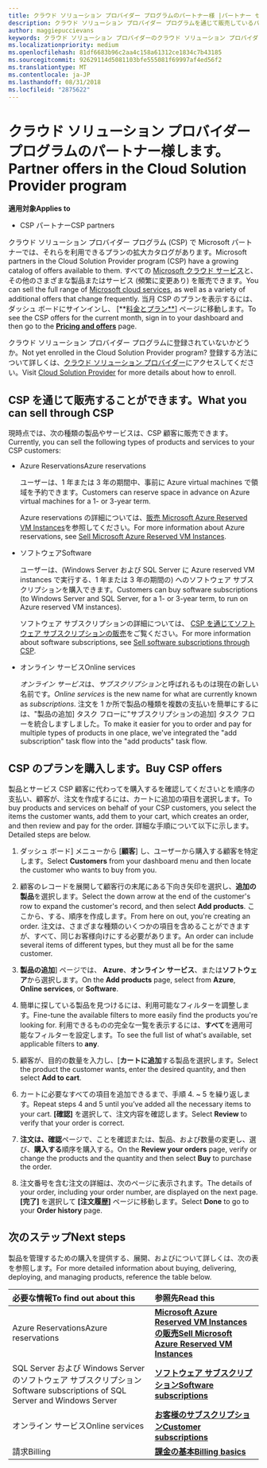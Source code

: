 ```yaml
---
title: クラウド ソリューション プロバイダー プログラムのパートナー様 |パートナー センター
description: クラウド ソリューション プロバイダー プログラムを通じて販売しているパートナー様を利用できるプランについて説明します。
author: maggiepuccievans
keywords: クラウド ソリューション プロバイダーのクラウド ソリューション プロバイダー プログラムでは、CSP、製品の追加、顧客、パートナーは、CSP のプラン、クラウド ベースのサービスを販売 Azure RI CSP での Azure、Office 365、Dynamics, CSP パートナ, 販売, Azure 仮想マシンの場合、Azure の予約予約、オンライン サービス、サブスクリプションのソフトウェア AHUB, Azure 上の SQL Server, Azure, 顧客のサブスクリプションで Windows Server
ms.localizationpriority: medium
ms.openlocfilehash: 81df6683b96c2aa4c158a61312ce1834c7b43185
ms.sourcegitcommit: 92629114d5081103bfe555081f69997af4ed56f2
ms.translationtype: MT
ms.contentlocale: ja-JP
ms.lasthandoff: 08/31/2018
ms.locfileid: "2875622"
---
```

# <a name="partner-offers-in-the-cloud-solution-provider-program"></a><span data-ttu-id="186d1-104">クラウド ソリューション プロバイダー プログラムのパートナー様します。</span><span class="sxs-lookup"><span data-stu-id="186d1-104">Partner offers in the Cloud Solution Provider program</span></span> 

**<span data-ttu-id="186d1-105">適用対象</span><span class="sxs-lookup"><span data-stu-id="186d1-105">Applies to</span></span>**

-  <span data-ttu-id="186d1-106">CSP パートナー</span><span class="sxs-lookup"><span data-stu-id="186d1-106">CSP partners</span></span>

<span data-ttu-id="186d1-107">クラウド ソリューション プロバイダー プログラム (CSP) で Microsoft パートナーでは、それらを利用できるプランの拡大カタログがあります。</span><span class="sxs-lookup"><span data-stu-id="186d1-107">Microsoft partners in the Cloud Solution Provider program (CSP) have a growing catalog of offers available to them.</span></span> <span data-ttu-id="186d1-108">すべての [Microsoft クラウド サービス](https://partner.microsoft.com/cloud-solution-provider/products-and-services)と、その他のさまざまな製品またはサービス (頻繁に変更あり) を販売できます。</span><span class="sxs-lookup"><span data-stu-id="186d1-108">You can sell the full range of [Microsoft cloud services](https://partner.microsoft.com/cloud-solution-provider/products-and-services), as well as a variety of additional offers that change frequently.</span></span> <span data-ttu-id="186d1-109">当月 CSP のプランを表示するには、ダッシュ ボードにサインインし、 [**[料金とプラン**](https://partnercenter.microsoft.com/pcv/sales)] ページに移動します。</span><span class="sxs-lookup"><span data-stu-id="186d1-109">To see the CSP offers for the current month, sign in to your dashboard and then go to the [**Pricing and offers**](https://partnercenter.microsoft.com/pcv/sales) page.</span></span>  

<span data-ttu-id="186d1-110">クラウド ソリューション プロバイダー プログラムに登録されていないかどうか。</span><span class="sxs-lookup"><span data-stu-id="186d1-110">Not yet enrolled in the Cloud Solution Provider program?</span></span> <span data-ttu-id="186d1-111">登録する方法について詳しくは、[クラウド ソリューション プロバイダー](https://partner.microsoft.com/cloud-solution-provider)にアクセスしてください。</span><span class="sxs-lookup"><span data-stu-id="186d1-111">Visit [Cloud Solution Provider](https://partner.microsoft.com/cloud-solution-provider) for more details about how to enroll.</span></span> 

## <a name="what-you-can-sell-through-csp"></a><span data-ttu-id="186d1-112">CSP を通じて販売することができます。</span><span class="sxs-lookup"><span data-stu-id="186d1-112">What you can sell through CSP</span></span>

<span data-ttu-id="186d1-113">現時点では、次の種類の製品やサービスは、CSP 顧客に販売できます。</span><span class="sxs-lookup"><span data-stu-id="186d1-113">Currently, you can sell the following types of products and services to your CSP customers:</span></span>

- <span data-ttu-id="186d1-114">Azure Reservations</span><span class="sxs-lookup"><span data-stu-id="186d1-114">Azure reservations</span></span><br> 

    <span data-ttu-id="186d1-115">ユーザーは、1 年または 3 年の期間中、事前に Azure virtual machines で領域を予約できます。</span><span class="sxs-lookup"><span data-stu-id="186d1-115">Customers can reserve space in advance on Azure virtual machines for a 1- or 3-year term.</span></span><br>
    
    <span data-ttu-id="186d1-116">Azure reservations の詳細については、[販売 Microsoft Azure Reserved VM Instances](azure-reservations.md)を参照してください。</span><span class="sxs-lookup"><span data-stu-id="186d1-116">For more information about Azure reservations, see [Sell Microsoft Azure Reserved VM Instances](azure-reservations.md).</span></span>

- <span data-ttu-id="186d1-117">ソフトウェア</span><span class="sxs-lookup"><span data-stu-id="186d1-117">Software</span></span><br>

    <span data-ttu-id="186d1-118">ユーザーは、(Windows Server および SQL Server に Azure reserved VM instances で実行する、1 年または 3 年の期間の) へのソフトウェア サブスクリプションを購入できます。</span><span class="sxs-lookup"><span data-stu-id="186d1-118">Customers can buy software subscriptions (to Windows Server and SQL Server, for a 1- or 3-year term, to run on Azure reserved VM instances).</span></span><br>
 
  <span data-ttu-id="186d1-119">ソフトウェア サブスクリプションの詳細については、 [CSP を通じてソフトウェア サブスクリプションの販売](csp-software-subscriptions.md)をご覧ください。</span><span class="sxs-lookup"><span data-stu-id="186d1-119">For more information about software subscriptions, see [Sell software subscriptions through CSP](csp-software-subscriptions.md).</span></span>  

- <span data-ttu-id="186d1-120">オンライン サービス</span><span class="sxs-lookup"><span data-stu-id="186d1-120">Online services</span></span><br>

     <span data-ttu-id="186d1-121">*オンライン サービス*は、*サブスクリプション*と呼ばれるものは現在の新しい名前です。</span><span class="sxs-lookup"><span data-stu-id="186d1-121">*Online services* is the new name for what are currently known as *subscriptions*.</span></span> <span data-ttu-id="186d1-122">注文を 1 か所で製品の種類を複数の支払いを簡単にするには、"製品の追加] タスク フローに"サブスクリプションの追加] タスク フローを統合しますしました。</span><span class="sxs-lookup"><span data-stu-id="186d1-122">To make it easier for you to order and pay for multiple types of products in one place, we've integrated the "add subscription" task flow into the "add products" task flow.</span></span> 

## <a name="buy-csp-offers"></a><span data-ttu-id="186d1-123">CSP のプランを購入します。</span><span class="sxs-lookup"><span data-stu-id="186d1-123">Buy CSP offers</span></span>

<span data-ttu-id="186d1-124">製品とサービス CSP 顧客に代わってを購入するを確認してくださいとを順序の支払い、顧客が、注文を作成するには、カートに追加の項目を選択します。</span><span class="sxs-lookup"><span data-stu-id="186d1-124">To buy products and services on behalf of your CSP customers, you select the items the customer wants, add them to your cart, which creates an order, and then review and pay for the order.</span></span> <span data-ttu-id="186d1-125">詳細な手順について以下に示します。</span><span class="sxs-lookup"><span data-stu-id="186d1-125">Detailed steps are below.</span></span>

1. <span data-ttu-id="186d1-126">ダッシュ ボード] メニューから [**顧客**] し、ユーザーから購入する顧客を特定します。</span><span class="sxs-lookup"><span data-stu-id="186d1-126">Select **Customers** from your dashboard menu and then locate the customer who wants to buy from you.</span></span> 

2. <span data-ttu-id="186d1-127">顧客のレコードを展開して顧客行の末尾にある下向き矢印を選択し、**追加の製品**を選択します。</span><span class="sxs-lookup"><span data-stu-id="186d1-127">Select the down arrow at the end of the customer's row to expand the customer's record, and then select **Add products**.</span></span> <span data-ttu-id="186d1-128">ここから、する、順序を作成します。</span><span class="sxs-lookup"><span data-stu-id="186d1-128">From here on out, you're creating an order.</span></span> <span data-ttu-id="186d1-129">注文は、さまざまな種類のいくつかの項目を含めることができますが、すべて、同じお客様向けにする必要があります。</span><span class="sxs-lookup"><span data-stu-id="186d1-129">An order can include several items of different types, but they must all be for the same customer.</span></span>

3. <span data-ttu-id="186d1-130">**製品の追加**] ページでは、 **Azure**、**オンライン サービス**、または**ソフトウェア**から選択します。</span><span class="sxs-lookup"><span data-stu-id="186d1-130">On the **Add products** page, select from **Azure**, **Online services**, or **Software**.</span></span>

4. <span data-ttu-id="186d1-131">簡単に探している製品を見つけるには、利用可能なフィルターを調整します。</span><span class="sxs-lookup"><span data-stu-id="186d1-131">Fine-tune the available filters to more easily find the products you're looking for.</span></span> <span data-ttu-id="186d1-132">利用できるものの完全な一覧を表示するには、**すべて**を適用可能なフィルターを設定します。</span><span class="sxs-lookup"><span data-stu-id="186d1-132">To see the full list of what's available, set applicable filters to **any**.</span></span> 

5. <span data-ttu-id="186d1-133">顧客が、目的の数量を入力し、[**カートに追加**する製品を選択します。</span><span class="sxs-lookup"><span data-stu-id="186d1-133">Select the product the customer wants, enter the desired quantity, and then select **Add to cart**.</span></span>

6. <span data-ttu-id="186d1-134">カートに必要なすべての項目を追加できるまで、手順 4. ~ 5 を繰り返します。</span><span class="sxs-lookup"><span data-stu-id="186d1-134">Repeat steps 4 and 5 until you’ve added all the necessary items to your cart.</span></span> <span data-ttu-id="186d1-135">**[確認]** を選択して、注文内容を確認します。</span><span class="sxs-lookup"><span data-stu-id="186d1-135">Select **Review** to verify that your order is correct.</span></span>  

7. <span data-ttu-id="186d1-136">**注文は、確認**ページで、ことを確認または、製品、および数量の変更し、選び、**購入する**順序を購入する。</span><span class="sxs-lookup"><span data-stu-id="186d1-136">On the **Review your orders** page, verify or change the products and the quantity and then select **Buy** to purchase the order.</span></span> 

8. <span data-ttu-id="186d1-137">注文番号を含む注文の詳細は、次のページに表示されます。</span><span class="sxs-lookup"><span data-stu-id="186d1-137">The details of your order, including your order number, are displayed on the next page.</span></span> <span data-ttu-id="186d1-138">**[完了]** を選択して **[注文履歴]** ページに移動します。</span><span class="sxs-lookup"><span data-stu-id="186d1-138">Select **Done** to go to your **Order history** page.</span></span> 


## <a name="next-steps"></a><span data-ttu-id="186d1-139">次のステップ</span><span class="sxs-lookup"><span data-stu-id="186d1-139">Next steps</span></span>

<span data-ttu-id="186d1-140">製品を管理するための購入を提供する、展開、およびについて詳しくは、次の表を参照します。</span><span class="sxs-lookup"><span data-stu-id="186d1-140">For more detailed information about buying, delivering, deploying, and managing products, reference the table below.</span></span>

|**<span data-ttu-id="186d1-141">必要な情報</span><span class="sxs-lookup"><span data-stu-id="186d1-141">To find out about this</span></span>**   |**<span data-ttu-id="186d1-142">参照先</span><span class="sxs-lookup"><span data-stu-id="186d1-142">Read this</span></span>**   |
|:---------------------------|:--------------------|
|<span data-ttu-id="186d1-143">Azure Reservations</span><span class="sxs-lookup"><span data-stu-id="186d1-143">Azure reservations</span></span> |[**<span data-ttu-id="186d1-144">Microsoft Azure Reserved VM Instances の販売</span><span class="sxs-lookup"><span data-stu-id="186d1-144">Sell Microsoft Azure Reserved VM Instances</span></span>**]( https://docs.microsoft.com/en-us/partner-center/azure-reservations) |
|<span data-ttu-id="186d1-145">SQL Server および Windows Server のソフトウェア サブスクリプション</span><span class="sxs-lookup"><span data-stu-id="186d1-145">Software subscriptions of SQL Server and Windows Server</span></span> |[**<span data-ttu-id="186d1-146">ソフトウェア サブスクリプション</span><span class="sxs-lookup"><span data-stu-id="186d1-146">Software subscriptions</span></span>**]( https://docs.microsoft.com/en-us/partner-center/csp-software-subscriptions) |
|<span data-ttu-id="186d1-147">オンライン サービス</span><span class="sxs-lookup"><span data-stu-id="186d1-147">Online services</span></span> |[**<span data-ttu-id="186d1-148">お客様のサブスクリプション</span><span class="sxs-lookup"><span data-stu-id="186d1-148">Customer subscriptions</span></span>**](https://docs.microsoft.com/en-us/partner-center/customer-subscriptions) |
|<span data-ttu-id="186d1-149">請求</span><span class="sxs-lookup"><span data-stu-id="186d1-149">Billing</span></span> |[**<span data-ttu-id="186d1-150">課金の基本</span><span class="sxs-lookup"><span data-stu-id="186d1-150">Billing basics</span></span>**]( https://docs.microsoft.com/en-us/partner-center/billing-basics) |


